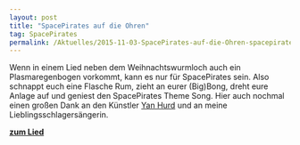 ```yaml
---
layout: post
title: "SpacePirates auf die Ohren"
tag: SpacePirates
permalink: /Aktuelles/2015-11-03-SpacePirates-auf-die-Ohren-spacepirates
---
```


Wenn in einem Lied neben dem Weihnachtswurmloch auch ein Plasmaregenbogen vorkommt, kann es nur für SpacePirates sein. Also schnappt euch eine Flasche Rum, zieht an eurer (Big)Bong, dreht eure Anlage auf und geniest den SpacePirates Theme Song. Hier auch nochmal einen großen Dank an den Künstler [Yan Hurd](http:/yanhurd.com/) und an meine Lieblingsschlagersängerin.

**[zum Lied](https://spacepirates.jcgames.de/StarTunes/)**
